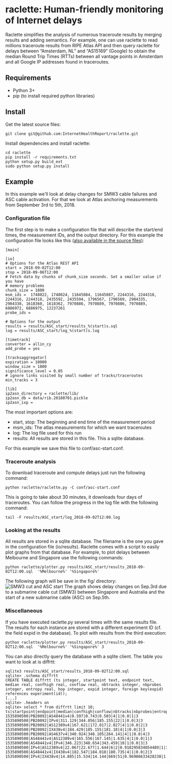 # raclette: Human-friendly monitoring of Internet delays

Raclette simplifies the analysis of numerous traceroute results by merging results and adding semantics. For example, one can use raclette to read millions traceroute results from RIPE Atlas API and then query raclette for delays between “Amsterdam, NL” and “AS15169” (Google) to obtain the median Round Trip Times (RTTs) between all vantage points in Amsterdam and all Google IP addresses found in traceroutes.

## Requirements
- Python 3+
- pip (to install required python libraries)

## Install
Get the latest source files:
```
git clone git@github.com:InternetHealthReport/raclette.git
```

Install dependencies and install raclette:
```
cd raclette
pip install -r requirements.txt 
python setup.py build_ext
sudo python setup.py install
```


## Example
In this example we'll look at delay changes for SMW3 cable failures and ASC cable activation. For that we look at Atlas anchoring measurements from September 3rd to 5th, 2018.

### Configuration file
The first step is to make a configuration file that will describe the start/end times, the measurement IDs, and the output directory. For this example the configuration file looks like this ([also available in the source files)](https://github.com/InternetHealthReport/raclette/blob/master/conf/asc-start.conf):
```
[main]

[io]
# Options for the Atlas REST API
start = 2018-09-02T12:00
stop = 2018-09-06T12:00
# Fetch data by chunks of chunk_size seconds. Set a smaller value if you have
# memory problems
chunk_size = 1800
msm_ids =  1748022, 1748024, 11645084, 11645087, 2244316, 2244318, 2244316, 2244318, 2435592, 2435594, 1796567, 1796569, 2904335, 2904338, 1618360, 1618362, 7970886, 7970889, 7970886, 7970889, 6886972, 6886975, 12237261 
probe_ids = 

# Options for the output
results = results/ASC_start/results_%(start)s.sql
log = results/ASC_start/log_%(start)s.log

[timetrack]
converter = allin_cy
add_probe = yes

[tracksaggregator]
expiration = 10000
window_size = 1800
significance_level = 0.05
# ignore links visited by small number of tracks/traceroutes
min_tracks = 3 

[lib]
ip2asn_directory = raclette/lib/
ip2asn_db = data/rib.20180701.pickle
ip2asn_ixp =
```

The most important options are:
- start, stop: The beginning and end time of the measurement period
- msm_ids: The atlas measurements for which we want traceroutes
- log: The log file used for this run
- results: All results are stored in this file. This a sqlite database.

For this example we save this file to conf/asc-start.conf.

### Traceroute analysis
To download traceroute and compute delays just run the following command:
```
python raclette/raclette.py -C conf/asc-start.conf
```
This is going to take about 30 minutes, it downloads four days of traceroutes.
You can follow the progress in the log file with the following command:
```
tail -F results/ASC_start/log_2018-09-02T12:00.log
```

### Looking at the results
All results are stored in a sqlite database. The filename is the one you gave in the configuration file (io/results).
Raclette comes with a script to easily plot graphs from that database. For example, to plot delays between Melbourne and Singapore use the following commands:
```
python raclette/plotter.py results/ASC_start/results_2018-09-02T12:00.sql  '%Melbourne%' '%Singapore%'
```
The following graph will be save in the fig/ directory:
![SMW3 cut and ASC start](http://ihr.iijlab.net/static/ihr/Melbourne_Singapore_median_expid1_diffrtt_time.png)
The graph shows delay changes on Sep.3rd due to a submarine cable cut (SMW3) between Singapore and Australia and the start of a new submarine cable (ASC) on Sep.5th.

### Miscellaneous
If you have executed raclette.py several times with the same results file. The results for each instance are stored with a different experiment ID (cf. the field expid in the database). To plot with results from the third execution:
```
python raclette/plotter.py results/ASC_start/results_2018-09-02T12:00.sql  '%Melbourne%' '%Singapore%' 3
```

You can also directly query the database with a sqlite client. The table you want to look at is diffrtt:
```
sqlite3 results/ASC_start/results_2018-09-02T12:00.sql
sqlite> .schema diffrtt
CREATE TABLE diffrtt (ts integer, startpoint text, endpoint text, median real, confhigh real, conflow real, nbtracks integer, nbprobes integer, entropy real, hop integer, expid integer, foreign key(expid) references experiment(id));
[...]
sqlite> .headers on
sqlite> select * from diffrtt limit 10;
ts|startpoint|endpoint|median|confhigh|conflow|nbtracks|nbprobes|entropy|hop|expid
1535890500|PB20092|AS48441v4|0.597|0.743|0.503|4|1|0.0|1|3
1535890500|PB20092|IPv4|311.129|344.056|185.155|22|1|0.0|3|3
1535890500|PB20092|AS12389v4|167.621|172.017|2.027|4|1|0.0|2|3
1535890500|PB20092|IX438v4|184.429|185.155|181.18|4|1|0.0|3|3
1535890500|PB20092|AS4637v4|340.924|348.105|264.141|4|1|0.0|4|3
1535890500|AS48441v4|AS12389v4|165.556|167.145|1.635|4|1|0.0|1|3
1535890500|AS48441v4|IPv4|346.223|348.654|343.459|18|1|0.0|3|3
1535890500|IPv4|AS12389v4|22.067|22.677|1.644|6|2|0.918295834054489|1|3
1535890500|AS48441v4|IX438v4|182.547|184.018|180.735|4|1|0.0|2|3
1535890500|IPv4|IX438v4|14.885|15.534|14.144|669|51|0.96986633428238|1|3
```

